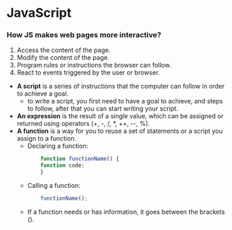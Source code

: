 # JavaScript

### How JS makes web pages more interactive?
1. Access the content of the page.
2. Modify the content of the page.
3. Program rules or instructions the browser can follow.
4. React to events triggered by the user or browser.

* **A script** is a series of instructions that the computer can follow in order to achieve a goal.
    * to write a script, you first need to have a goal to achieve, and steps to follow, after that you can start writing your script.
* **An expression** is the result of a single value, which can be assigned or returned using operators (+, -, /, *, ++, --, %).
* **A function** is a way for you to reuse a set of statements or a script you assign to a function.
    * Declaring a function:
        ```JavaScript
            function functionName() {
            function code;
            }
        ```
    * Calling a function:
        ```JavaScript
            functionName();
        ```
    * If a function needs or has information, it goes between the brackets ().
